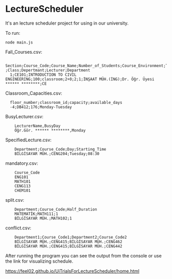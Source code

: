 # LectureScheduler

It's an lecture scheduler project for using in our university. 
        
To run:

    node main.js
      
Fall_Courses.csv:
      
      Section;Course_Code;Course_Name;Number_of_Students;Course_Environment;T+U;AKTS ;Class;Depertmant;Lecturer;Department
      1;CE101;INTRODUCTION TO CIVIL ENGINEERING;100;classroom;2+0;2;1;İNŞAAT MÜH.(İNG);Dr. Öğr. Üyesi ****** ********;CE

Classroom_Capacities.csv:
      
      floor_number;classroom_id;capacity;available_days
      -4;DB412;176;Monday-Tuesday

BusyLecturer.csv:

        LecturerName,BusyDay
        Öğr.Gör. ****** ********,Monday

SpecifiedLecture.csv:

        Department;Course_Code;Day;Starting_Time
        BİLGİSAYAR MÜH.;CENG204;Tuesday;08:30

mandatory.csv:

        Course_Code
        ENG101
        MATH101
        CENG113
        CHEM101

split.csv:

        Department;Course_Code;Half_Duration
        MATEMATİK;MATH111;1
        BİLGİSAYAR MÜH.;MATH102;1

conflict.csv:

        Department1;Course_Code1;Department2;Course_Code2
        BİLGİSAYAR MÜH.;CENG415;BİLGİSAYAR MÜH.;CENG462
        BİLGİSAYAR MÜH.;CENG415;BİLGİSAYAR MÜH.;CENG442

After running the program you can see the output from the console or use the link for visualizing schedule.

https://feel02.github.io/UiTrialsForLectureScheduler/home.html
